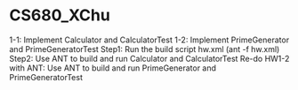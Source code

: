 # CS680_XChu
<HW1>
  1-1: Implement Calculator and CalculatorTest
  1-2: Implement PrimeGenerator and PrimeGeneratorTest
  
<HW2>
  Step1: Run the build script hw.xml (ant -f hw.xml)
  Step2: Use ANT to build and run Calculator and CalculatorTest
  
<HW3>
  Re-do HW1-2 with ANT: Use ANT to build and run PrimeGenerator and PrimeGeneratorTest
  
<HW4>
  
